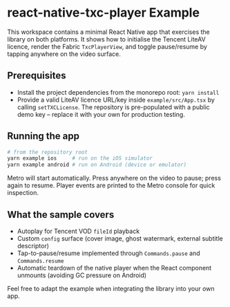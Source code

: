 # react-native-txc-player Example

This workspace contains a minimal React Native app that exercises the library on both platforms. It shows how to initialise the Tencent LiteAV licence, render the Fabric `TxcPlayerView`, and toggle pause/resume by tapping anywhere on the video surface.

## Prerequisites

- Install the project dependencies from the monorepo root: `yarn install`
- Provide a valid LiteAV licence URL/key inside `example/src/App.tsx` by calling `setTXCLicense`. The repository is pre-populated with a public demo key – replace it with your own for production testing.

## Running the app

```sh
# from the repository root
yarn example ios     # run on the iOS simulator
yarn example android # run on Android (device or emulator)
```

Metro will start automatically. Press anywhere on the video to pause; press again to resume. Player events are printed to the Metro console for quick inspection.

## What the sample covers

- Autoplay for Tencent VOD `fileId` playback
- Custom `config` surface (cover image, ghost watermark, external subtitle descriptor)
- Tap-to-pause/resume implemented through `Commands.pause` and `Commands.resume`
- Automatic teardown of the native player when the React component unmounts (avoiding GC pressure on Android)

Feel free to adapt the example when integrating the library into your own app.
